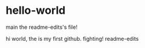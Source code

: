 # hello-world
main
the readme-edits's file!

hi world,
the is my first github.
fighting!
readme-edits

